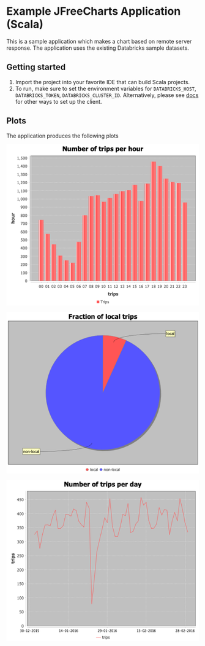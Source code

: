 # Example JFreeCharts Application (Scala)

This is a sample application which makes a chart based on remote server response.
The application uses the existing Databricks sample datasets.

## Getting started

1. Import the project into your favorite IDE that can build Scala projects.
2. To run, make sure to set the environment variables for `DATABRICKS_HOST`,
`DATABRICKS_TOKEN`, `DATABRICKS_CLUSTER_ID`.
Alternatively, please see [docs](https://docs.databricks.com/en/dev-tools/databricks-connect-ref.html#set-up-the-client)
for other ways to set up the client.

## Plots

The application produces the following plots

![Number of trips per hour](/scala/Charts/pics/trips_by_hour.png)

![Fraction of local trips](/scala/Charts/pics/localtrips.png)

![Number of trips per day](/scala/Charts/pics/trips_per_day.png)
